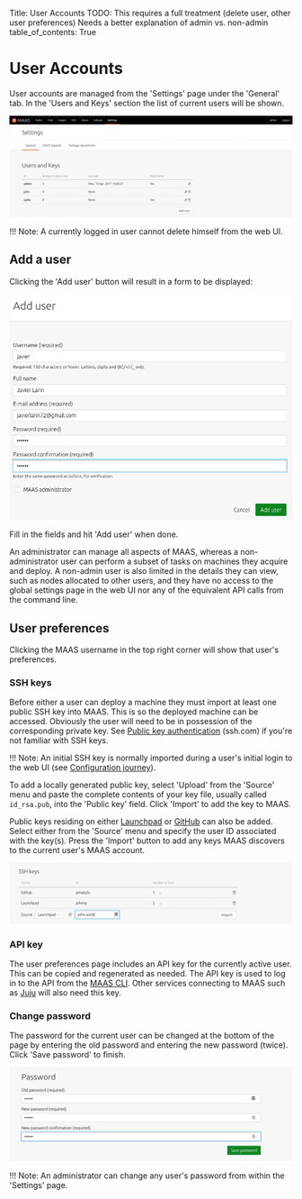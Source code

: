 Title: User Accounts
TODO:  This requires a full treatment (delete user, other user preferences)
       Needs a better explanation of admin vs. non-admin
table_of_contents: True


# User Accounts

User accounts are managed from the 'Settings' page under the 'General' tab. In
the 'Users and Keys' section the list of current users will be shown.

![current users][img__2.2_current-users]

!!! Note: 
    A currently logged in user cannot delete himself from the web UI.


## Add a user

Clicking the 'Add user' button will result in a form to be displayed:

![add user][img__add-user]

Fill in the fields and hit 'Add user' when done.

An administrator can manage all aspects of MAAS, whereas a non-administrator
user can perform a subset of tasks on machines they acquire and deploy. A
non-admin user is also limited in the details they can view, such as nodes
allocated to other users, and they have no access to the global settings page
in the web UI nor any of the equivalent API calls from the command line.


## User preferences

Clicking the MAAS username in the top right corner will show that user's
preferences.

### SSH keys

Before either a user can deploy a machine they must import at least one public
SSH key into MAAS. This is so the deployed machine can be accessed. Obviously
the user will need to be in possession of the corresponding private key. See
[Public key authentication][ssh.com-what-is-public-key-auth] (ssh.com) if
you're not familiar with SSH keys.

!!! Note:
    An initial SSH key is normally imported during a user's initial login to the
    web UI (see [Configuration journey][config-journey]).

To add a locally generated public key, select 'Upload' from the 'Source' menu
and paste the complete contents of your key file, usually called `id_rsa.pub`,
into the 'Public key' field. Click 'Import' to add the key to MAAS.

Public keys residing on either [Launchpad][help.launchpad.net-accounts] or
[GitHub][help.github.com-ssh] can also be added. Select either from the
'Source' menu and specify the user ID associated with the key(s). Press the
'Import' button to add any keys MAAS discovers to the current user's MAAS
account.

![add user SSH key][img__2.2_add-user-ssh-key]


### API key

The user preferences page includes an API key for the currently active user.
This can be copied and regenerated as needed. The API key is used to log in to
the API from the [MAAS CLI][manage-cli]. Other services connecting to MAAS such as
[Juju][juju-maas-cloud] will also need this key.


### Change password

The password for the current user can be changed at the bottom of the page by
entering the old password and entering the new password (twice). Click 'Save
password' to finish. 

![change user password][img__2.2_change-user-password]

!!! Note:
    An administrator can change any user's password from within the 'Settings'
    page. 


<!-- LINKS -->

[config-journey]: installconfig-webui-conf-journey.md
[help.launchpad.net-accounts]: https://help.launchpad.net/YourAccount
[help.github.com-ssh]: https://help.github.com/articles/connecting-to-github-with-ssh/
[ssh.com-what-is-public-key-auth]: https://www.ssh.com/ssh/public-key-authentication
[manage-cli]: manage-cli.md
[juju-maas-cloud]: https://jujucharms.com/docs/stable/clouds-maas

[img__2.2_current-users]: ../media/manage-user-accounts__2.2_current-users.png
[img__add-user]: ../media/manage-user-accounts__2.3_add-user.png
[img__2.2_add-user-ssh-key]: ../media/manage-user-accounts__2.2_add-user-ssh-key.png
[img__2.2_change-user-password]: ../media/manage-user-accounts__2.2_change-user-password.png
